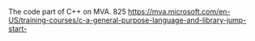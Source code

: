 
The code part of C++ on MVA. 825
https://mva.microsoft.com/en-US/training-courses/c-a-general-purpose-language-and-library-jump-start-
